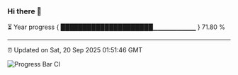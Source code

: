 ### Hi there 👋

⏳ Year progress { █████████████████████▁▁▁▁▁▁▁▁▁ } 71.80 %

---

⏰ Updated on Sat, 20 Sep 2025 01:51:46 GMT

![Progress Bar CI](https://github.com/DhruviPatel157/GitHub-Actions-Demo/workflows/Progress%20Bar%20CI/badge.svg)
